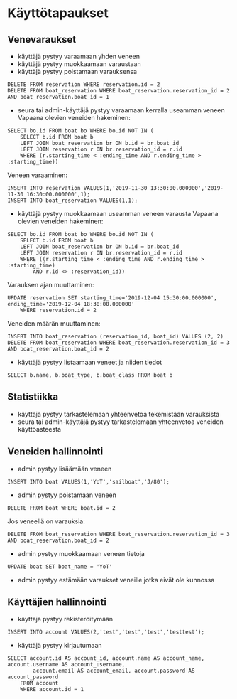 # Käyttötapaukset

## Venevaraukset
- käyttäjä pystyy varaamaan yhden veneen
- käyttäjä pystyy muokkaamaan varaustaan
- käyttäjä pystyy poistamaan varauksensa
```
DELETE FROM reservation WHERE reservation.id = 2
DELETE FROM boat_reservation WHERE boat_reservation.reservation_id = 2 AND boat_reservation.boat_id = 1
```
- seura tai admin-käyttäjä pystyy varaamaan kerralla useamman veneen
Vapaana olevien veneiden hakeminen:
```
SELECT bo.id FROM boat bo WHERE bo.id NOT IN (
    SELECT b.id FROM boat b
    LEFT JOIN boat_reservation br ON b.id = br.boat_id
    LEFT JOIN reservation r ON br.reservation_id = r.id
    WHERE (r.starting_time < :ending_time AND r.ending_time > :starting_time))
```
Veneen varaaminen:
```
INSERT INTO reservation VALUES(1,'2019-11-30 13:30:00.000000','2019-11-30 16:30:00.000000',1);
INSERT INTO boat_reservation VALUES(1,1);
```
- käyttäjä pystyy muokkaamaan useamman veneen varausta
Vapaana olevien veneiden hakeminen:
```
SELECT bo.id FROM boat bo WHERE bo.id NOT IN (
    SELECT b.id FROM boat b
    LEFT JOIN boat_reservation br ON b.id = br.boat_id
    LEFT JOIN reservation r ON br.reservation_id = r.id
    WHERE ((r.starting_time < :ending_time AND r.ending_time > :starting_time)
        AND r.id <> :reservation_id))
```
Varauksen ajan muuttaminen:
```
UPDATE reservation SET starting_time='2019-12-04 15:30:00.000000', ending_time='2019-12-04 18:30:00.000000'
    WHERE reservation.id = 2
```
Veneiden määrän muuttaminen:
```
INSERT INTO boat_reservation (reservation_id, boat_id) VALUES (2, 2)
DELETE FROM boat_reservation WHERE boat_reservation.reservation_id = 3 AND boat_reservation.boat_id = 2
```
- käyttäjä pystyy listaamaan veneet ja niiden tiedot
```
SELECT b.name, b.boat_type, b.boat_class FROM boat b
```

## Statistiikka
- käyttäjä pystyy tarkastelemaan yhteenvetoa tekemistään varauksista
- seura tai admin-käyttäjä pystyy tarkastelemaan yhteenvetoa veneiden käyttöasteesta

## Veneiden hallinnointi
- admin pystyy lisäämään veneen
```
INSERT INTO boat VALUES(1,'YoT','sailboat','J/80');
```
- admin pystyy poistamaan veneen
```
DELETE FROM boat WHERE boat.id = 2
```
Jos veneellä on varauksia:
```
DELETE FROM boat_reservation WHERE boat_reservation.reservation_id = 3 AND boat_reservation.boat_id = 2
```
- admin pystyy muokkaamaan veneen tietoja
```
UPDATE boat SET boat_name = 'YoT'
```
- admin pystyy estämään varaukset veneille jotka eivät ole kunnossa

## Käyttäjien hallinnointi
- käyttäjä pystyy rekisteröitymään
```
INSERT INTO account VALUES(2,'test','test','test','testtest');
```
- käyttäjä pystyy kirjautumaan
```
SELECT account.id AS account_id, account.name AS account_name, account.username AS account_username, 
        account.email AS account_email, account.password AS account_password
    FROM account
    WHERE account.id = 1
```